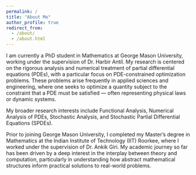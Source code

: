 ```yaml
---
permalink: /
title: "About Me"
author_profile: true
redirect_from: 
  - /about/
  - /about.html
---
```


 I am currently a PhD student in Mathematics at George Mason University, working under the supervision of Dr. Harbir Antil. My research is centered on the rigorous analysis and numerical treatment of partial differential equations (PDEs), with a particular focus on PDE-constrained optimization problems. These problems arise frequently in applied sciences and engineering, where one seeks to optimize a quantity subject to the constraint that a PDE must be satisfied — often representing physical laws or dynamic systems.

My broader research interests include Functional Analysis, Numerical Analysis of PDEs, Stochastic Analysis, and Stochastic Partial Differential Equations (SPDEs).

Prior to joining George Mason University, I completed my Master’s degree in Mathematics at the Indian Institute of Technology (IIT) Roorkee, where I worked under the supervision of Dr. Ankik Giri. My academic journey so far has been driven by a deep interest in the interplay between theory and computation, particularly in understanding how abstract mathematical structures inform practical solutions to real-world problems.